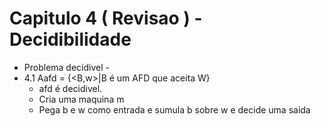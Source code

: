 # Capitulo 4 ( Revisao ) - Decidibilidade
- Problema decidivel - 
- 4.1 Aafd = {<B,w>|B é um AFD que aceita W}
	- afd é decidivel.
	- Cria uma maquina m
	- Pega b e w como entrada e sumula b sobre w e decide uma saida
